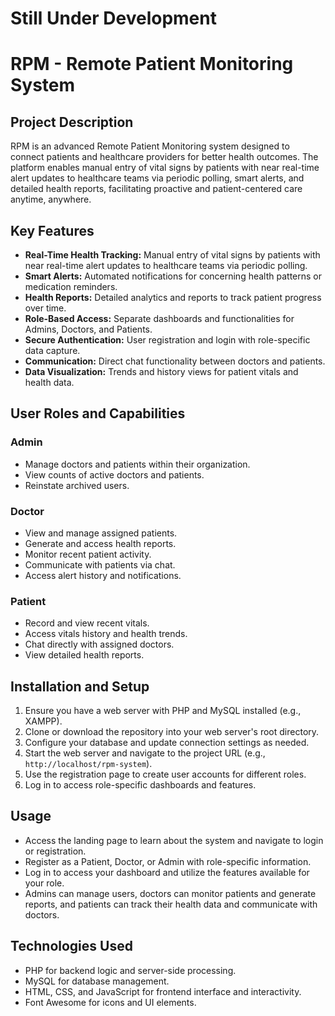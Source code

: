 # Still Under Development


# RPM - Remote Patient Monitoring System

## Project Description
RPM is an advanced Remote Patient Monitoring system designed to connect patients and healthcare providers for better health outcomes. The platform enables manual entry of vital signs by patients with near real-time alert updates to healthcare teams via periodic polling, smart alerts, and detailed health reports, facilitating proactive and patient-centered care anytime, anywhere.

## Key Features
- **Real-Time Health Tracking:** Manual entry of vital signs by patients with near real-time alert updates to healthcare teams via periodic polling.
- **Smart Alerts:** Automated notifications for concerning health patterns or medication reminders.
- **Health Reports:** Detailed analytics and reports to track patient progress over time.
- **Role-Based Access:** Separate dashboards and functionalities for Admins, Doctors, and Patients.
- **Secure Authentication:** User registration and login with role-specific data capture.
- **Communication:** Direct chat functionality between doctors and patients.
- **Data Visualization:** Trends and history views for patient vitals and health data.

## User Roles and Capabilities

### Admin
- Manage doctors and patients within their organization.
- View counts of active doctors and patients.
- Reinstate archived users.

### Doctor
- View and manage assigned patients.
- Generate and access health reports.
- Monitor recent patient activity.
- Communicate with patients via chat.
- Access alert history and notifications.

### Patient
- Record and view recent vitals.
- Access vitals history and health trends.
- Chat directly with assigned doctors.
- View detailed health reports.

## Installation and Setup
1. Ensure you have a web server with PHP and MySQL installed (e.g., XAMPP).
2. Clone or download the repository into your web server's root directory.
3. Configure your database and update connection settings as needed.
4. Start the web server and navigate to the project URL (e.g., `http://localhost/rpm-system`).
5. Use the registration page to create user accounts for different roles.
6. Log in to access role-specific dashboards and features.

## Usage
- Access the landing page to learn about the system and navigate to login or registration.
- Register as a Patient, Doctor, or Admin with role-specific information.
- Log in to access your dashboard and utilize the features available for your role.
- Admins can manage users, doctors can monitor patients and generate reports, and patients can track their health data and communicate with doctors.

## Technologies Used
- PHP for backend logic and server-side processing.
- MySQL for database management.
- HTML, CSS, and JavaScript for frontend interface and interactivity.
- Font Awesome for icons and UI elements.
